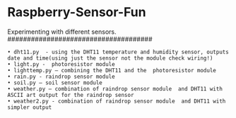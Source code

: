 # Raspberry-Sensor-Fun
Experimenting with different sensors.
#####################################

    • dht11.py  - using the DHT11 temperature and humidity sensor, outputs date and time(using just the sensor not the module check wiring!)
    • light.py -  photoresistor module 
    • lighttemp.py – combining the DHT11 and the  photoresistor module
    • rain.py - raindrop sensor module  
    • soil.py – soil sensor module
    • weather.py – combination of raindrop sensor module  and DHT11 with ASCII art output for the raindrop sensor
    • weather2.py - combination of raindrop sensor module  and DHT11 with simpler output
